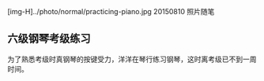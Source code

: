 [img-H]../photo/normal/practicing-piano.jpg
20150810
照片随笔

## 六级钢琴考级练习

为了熟悉考级时真钢琴的按键受力，洋洋在琴行练习钢琴，这时离考级已不到一周时间。
